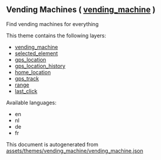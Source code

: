 [//]: # (WARNING: this file is automatically generated. Please find the sources at the bottom and edit those sources)

 Vending Machines ( [vending_machine](https://mapcomplete.org/vending_machine) ) 
---------------------------------------------------------------------------------



Find vending machines for everything

This theme contains the following layers:



  - [vending_machine](../Layers/vending_machine.md)
  - [selected_element](../Layers/selected_element.md)
  - [gps_location](../Layers/gps_location.md)
  - [gps_location_history](../Layers/gps_location_history.md)
  - [home_location](../Layers/home_location.md)
  - [gps_track](../Layers/gps_track.md)
  - [range](../Layers/range.md)
  - [last_click](../Layers/last_click.md)


Available languages:



  - en
  - nl
  - de
  - fr
 

This document is autogenerated from [assets/themes/vending_machine/vending_machine.json](https://github.com/pietervdvn/MapComplete/blob/develop/assets/themes/vending_machine/vending_machine.json)
